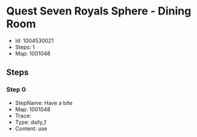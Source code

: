 # Quest Seven Royals Sphere - Dining Room

- Id: 1004530021
- Steps: 1
- Map: 1001048

## Steps

### Step 0
- StepName:  Have a bite
- Map:  1001048
- Trace:  
- Type:  daily_1
- Content:  use


